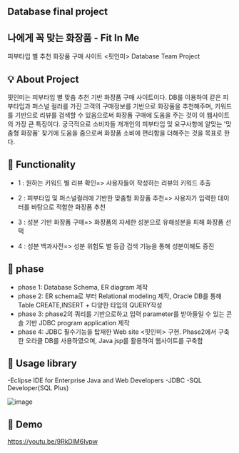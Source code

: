 
 
## Database final project

## 나에게 꼭 맞는 화장품 - Fit In Me ##  
  피부타입 별 추천 화장품 구매 사이트 <핏인미> Database Team Project

## 💡 About Project
 핏인미는 피부타입 별 맞춤 추천 기반 화장품 구매 사이트이다. DB를 이용하여 같은 피부타입과 퍼스널 컬러를
 가진 고객의 구매정보를 기반으로 화장품을 추천해주며, 키워드를 기반으로 리뷰를 검색할 수 있음으로써 화장품 구매에 도움을 주는 것이 이 웹사이트의 가장 큰 특징이다. 궁극적으로 소비자들 개개인의 피부타입 및 요구사항에 알맞는 '맞춤형 화장품' 찾기에 도움을 줌으로써 화장품 소비에 편리함을 더해주는 것을 목표로 한다.

## :pushpin: Functionality

  -   1 : 원하는 키워드 별 리뷰 확인=> 사용자들이 작성하는 리뷰의 키워드 추출
    
  -   2 : 피부타입 및 퍼스널컬러에 기반한 맞춤형 화장품 추천=> 사용자가 입력한 데이터를 바탕으로 적합한 화장품 추천
   
  -   3 : 성분 기반 화장품 구매=> 화장품의 자세한 성분으로 유해성분을 피해 화장품 선택
  
  -   4 : 성분 백과사전=> 성분 위험도 별 등급 검색 기능을 통해 성분이해도 증진
 

## 📃 phase

 - phase 1: Database Schema, ER diagram 제작
 - phase 2: ER schema로 부터 Relational modeling 제작, Oracle DB를 통해 Table CREATE,INSERT + 다양한 타입의 QUERY작성
 - phase 3: phase2의 쿼리를 기반으로하고 입력 parameter를 받아들일 수 있는 콘솔 기반 JDBC program application 제작
 - phase 4: JDBC 필수기능을 탑재한 Web site <핏인미> 구현. Phase2에서 구축한 오라클 DB를 사용하였으며, Java jsp를 활용하여 웹사이트를 구축함
 

## 📁 Usage library

-Eclipse IDE for Enterprise Java and Web Developers
-JDBC
-SQL Developer(SQL Plus)

![image](https://user-images.githubusercontent.com/69031678/144341566-35c38f80-4345-43c8-86c9-6e9e969b5fd2.png)


## 🧸 Demo
https://youtu.be/9RkDlM6Ivpw
 
 

